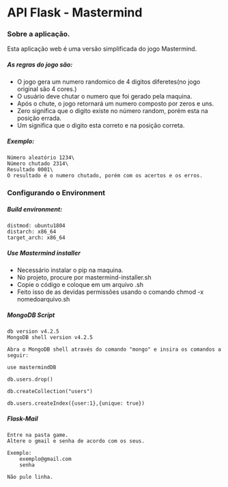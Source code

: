 # API Flask - Mastermind

### Sobre a aplicação.
Esta aplicação web é uma versão simplificada do jogo Mastermind.

##### As regras do jogo são:
* O jogo gera um numero randomico de 4 digitos diferetes(no jogo original são 4 cores.)
* O usuário deve chutar o numero que foi gerado pela maquina. 
* Após o chute, o jogo retornará um numero composto por zeros e uns.
* Zero significa que o digito existe no número random, porém esta na posição errada.
* Um significa que o digito esta correto e na posição correta.

##### Exemplo:
    Número aleatório 1234\
    Número chutado 2314\
    Resultado 0001\
    O resultado é o numero chutado, porém com os acertos e os erros. 

### Configurando o Environment

##### Build environment:
    distmod: ubuntu1804
    distarch: x86_64
    target_arch: x86_64


##### Use Mastermind installer
* Necessário instalar o pip na maquina.
* No projeto, procure por mastermind-installer.sh
* Copie o código e coloque em um arquivo .sh
* Feito isso de as devidas permissões usando o comando chmod -x nomedoarquivo.sh

##### MongoDB Script
    
    db version v4.2.5
    MongoDB shell version v4.2.5
    
    Abra o MongoDB shell através do comando "mongo" e insira os comandos a seguir: 
    
    use mastermindDB
    
    db.users.drop()
    
    db.createCollection("users")
    
    db.users.createIndex({user:1},{unique: true})

##### Flask-Mail

    Entre na pasta game.
    Altere o gmail e senha de acordo com os seus.
    
    Exemplo:
        exemplo@gmail.com
        senha
        
    Não pule linha.
